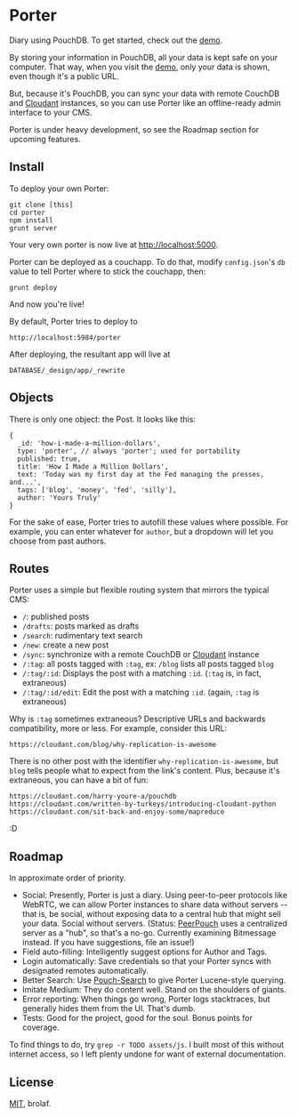 # Porter

[demo]: http://porter.maxthayer.org
[peerpouch]: derp
[pouchsearch]: herp
[cloudant]: https://cloudant.com
[mit]: burp

Diary using PouchDB. To get started, check out the [demo][demo].

By storing your information in PouchDB, all your data is kept safe on your computer. That way, when you visit the [demo][demo], only your data is shown, even though it's a public URL.

But, because it's PouchDB, you can sync your data with remote CouchDB and [Cloudant][cloudant] instances, so you can use Porter like an offline-ready admin interface to your CMS.

Porter is under heavy development, so see the Roadmap section for upcoming features.

## Install

To deploy your own Porter:

    git clone [this]
    cd porter
    npm install
    grunt server

Your very own porter is now live at <http://localhost:5000>.

Porter can be deployed as a couchapp. To do that, modify `config.json`'s `db` value to tell Porter where to stick the couchapp, then:

    grunt deploy

And now you're live! 

By default, Porter tries to deploy to

    http://localhost:5984/porter

After deploying, the resultant app will live at

    DATABASE/_design/app/_rewrite

## Objects

There is only one object: the Post. It looks like this:

    {
      _id: 'how-i-made-a-million-dollars',
      type: 'porter', // always 'porter'; used for portability
      published: true,
      title: 'How I Made a Million Dollars',
      text: 'Today was my first day at the Fed managing the presses, and...',
      tags: ['blog', 'money', 'fed', 'silly'],
      author: 'Yours Truly'
    }

For the sake of ease, Porter tries to autofill these values where possible. For example, you can enter whatever for `author`, but a dropdown will let you choose from past authors.

## Routes

Porter uses a simple but flexible routing system that mirrors the typical CMS:

* `/`: published posts
* `/drafts`: posts marked as drafts
* `/search`: rudimentary text search
* `/new`: create a new post
* `/sync`: synchronize with a remote CouchDB or [Cloudant][cloudant] instance
* `/:tag`: all posts tagged with `:tag`, ex: `/blog` lists all posts tagged `blog`
* `/:tag/:id`: Displays the post with a matching `:id`. (`:tag` is, in fact, extraneous)
* `/:tag/:id/edit`: Edit the post with a matching `:id`. (again, `:tag` is extraneous)

Why is `:tag` sometimes extraneous? Descriptive URLs and backwards compatibility, more or less. For example, consider this URL:

    https://cloudant.com/blog/why-replication-is-awesome

There is no other post with the identifier `why-replication-is-awesome`, but `blog` tells people what to expect from the link's content. Plus, because it's extraneous, you can have a bit of fun:

    https://cloudant.com/harry-youre-a/pouchdb
    https://cloudant.com/written-by-turkeys/introducing-cloudant-python
    https://cloudant.com/sit-back-and-enjoy-some/mapreduce

:D

## Roadmap

In approximate order of priority.

* Social: Presently, Porter is just a diary. Using peer-to-peer protocols like WebRTC, we can allow Porter instances to share data without servers -- that is, be social, without exposing data to a central hub that might sell your data. Social without servers. (Status: [PeerPouch][peerpouch] uses a centralized server as a "hub", so that's a no-go. Currently examining Bitmessage instead. If you have suggestions, file an issue!)
* Field auto-filling: Intelligently suggest options for Author and Tags.
* Login automatically: Save credentials so that your Porter syncs with designated remotes automatically.
* Better Search: Use [Pouch-Search][pouchsearch] to give Porter Lucene-style querying.
* Imitate Medium: They do content well. Stand on the shoulders of giants.
* Error reporting: When things go wrong, Porter logs stacktraces, but generally hides them from the UI. That's dumb.
* Tests: Good for the project, good for the soul. Bonus points for coverage.

To find things to do, try `grep -r TODO assets/js`. I built most of this without internet access, so I left plenty undone for want of external documentation.

## License

[MIT][mit], brolaf.